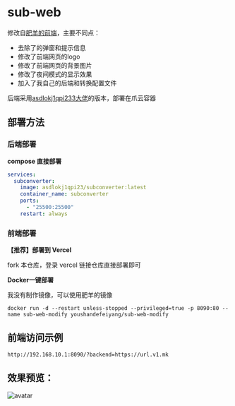 # sub-web

修改自[肥羊的前端](https://github.com/youshandefeiyang/sub-web-modify)，主要不同点：

- 去除了的弹窗和提示信息
- 修改了前端网页的logo
- 修改了前端网页的背景图片
- 修改了夜间模式的显示效果
- 加入了我自己的后端和转换配置文件

后端采用[asdlokj1qpi233大佬](https://github.com/asdlokj1qpi233/subconverter)的版本，部署在爪云容器

## 部署方法

### 后端部署

**compose 直接部署**

```yaml
services:
  subconverter:
    image: asdlokj1qpi23/subconverter:latest
    container_name: subconverter
    ports:
      - "25500:25500"
    restart: always
```

### 前端部署

**【推荐】部署到 Vercel**

fork 本仓库，登录 vercel 链接仓库直接部署即可

**Docker一键部署**

我没有制作镜像，可以使用肥羊的镜像

```
docker run -d --restart unless-stopped --privileged=true -p 8090:80 --name sub-web-modify youshandefeiyang/sub-web-modify
```

## 前端访问示例

```
http://192.168.10.1:8090/?backend=https://url.v1.mk
```

## 效果预览：
![avatar](https://raw.githubusercontent.com/youshandefeiyang/webcdn/main/sub-web-modify.GIF)
